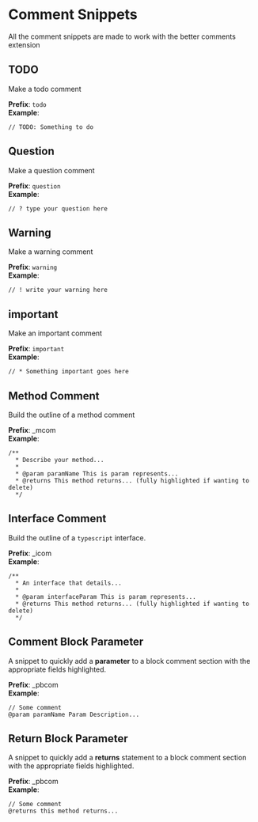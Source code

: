 # Comment Snippets

All the comment snippets are made to work with the better comments extension

## TODO

Make a todo comment

**Prefix**: `todo`<br />
**Example**:

```
// TODO: Something to do
```

## Question

Make a question comment

**Prefix**: `question`<br />
**Example**:

```
// ? type your question here
```

## Warning

Make a warning comment

**Prefix**: `warning`<br />
**Example**:

```
// ! write your warning here
```

## important

Make an important comment

**Prefix**: `important`<br />
**Example**:

```
// * Something important goes here
```

## Method Comment

Build the outline of a method comment

**Prefix**: _mcom<br/>
**Example**:

```
/**
  * Describe your method...
  *
  * @param paramName This is param represents...
  * @returns This method returns... (fully highlighted if wanting to delete)
  */
```

## Interface Comment 

Build the outline of a `typescript` interface.

**Prefix**: _icom<br/>
**Example**: 

```
/**
  * An interface that details...
  *
  * @param interfaceParam This is param represents...
  * @returns This method returns... (fully highlighted if wanting to delete)
  */
```

## Comment Block Parameter

A snippet to quickly add a **parameter** to a block comment section with the appropriate fields highlighted. 

**Prefix**: _pbcom<br/>
**Example**:

```
// Some comment
@param paramName Param Description...
```

## Return Block Parameter

A snippet to quickly add a **returns** statement to a block comment section with the appropriate fields highlighted. 

**Prefix**: _pbcom<br/>
**Example**:

```
// Some comment
@returns this method returns...
```